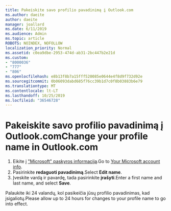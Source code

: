 ```yaml
---
title: Pakeiskite savo profilio pavadinimą į Outlook.com
ms.author: daeite
author: daeite
manager: joallard
ms.date: 6/11/2019
ms.audience: Admin
ms.topic: article
ROBOTS: NOINDEX, NOFOLLOW
localization_priority: Normal
ms.assetid: c0ea9dbe-2953-474d-ab31-2bc447b2e21d
ms.custom:
- "8000036"
- "777"
- "806"
ms.openlocfilehash: e8b13f8b7a15fff520085e0644e4f8d9f732d92e
ms.sourcegitcommit: 0b06093dabd685f76cc39b1d7c0f8b03883b6e79
ms.translationtype: MT
ms.contentlocale: lt-LT
ms.lasthandoff: 10/25/2019
ms.locfileid: "36546728"
---
```

# <a name="change-your-profile-name-in-outlookcom"></a><span data-ttu-id="892f3-102">Pakeiskite savo profilio pavadinimą į Outlook.com</span><span class="sxs-lookup"><span data-stu-id="892f3-102">Change your profile name in Outlook.com</span></span>

1. <span data-ttu-id="892f3-103">Eikite į ["Microsoft" paskyros informaciją](https://go.microsoft.com/fwlink/p/?linkid=860841).</span><span class="sxs-lookup"><span data-stu-id="892f3-103">Go to [Your Microsoft account info](https://go.microsoft.com/fwlink/p/?linkid=860841).</span></span>
2. <span data-ttu-id="892f3-104">Pasirinkite **redaguoti pavadinimą**.</span><span class="sxs-lookup"><span data-stu-id="892f3-104">Select **Edit name**.</span></span>
3. <span data-ttu-id="892f3-105">Įveskite vardą ir pavardę, tada pasirinkite **įrašyti**.</span><span class="sxs-lookup"><span data-stu-id="892f3-105">Enter a first name and last name, and select **Save**.</span></span>

<span data-ttu-id="892f3-106">Palaukite iki 24 valandų, kol pasikeičia jūsų profilio pavadinimas, kad įsigaliotų.</span><span class="sxs-lookup"><span data-stu-id="892f3-106">Please allow up to 24 hours for changes to your profile name to go into effect.</span></span>